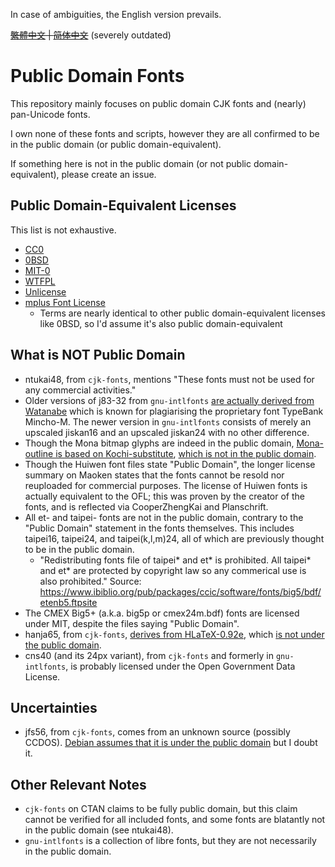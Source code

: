 In case of ambiguities, the English version prevails.

~~[繁體中文](README-zhT.md) | [简体中文](README-zhS.md)~~ (severely outdated)

# Public Domain Fonts

This repository mainly focuses on public domain CJK fonts and (nearly) pan-Unicode fonts.

I own none of these fonts and scripts, however they are all confirmed to be in the public domain (or public domain-equivalent).

If something here is not in the public domain (or not public domain-equivalent), please create an issue.

## Public Domain-Equivalent Licenses

This list is not exhaustive.

* [CC0](https://creativecommons.org/publicdomain/zero/1.0/)
* [0BSD](https://opensource.org/license/0bsd)
* [MIT-0](https://opensource.org/license/mit-0)
* [WTFPL](http://www.wtfpl.net/txt/copying/)
* [Unlicense](https://unlicense.org/)
* [mplus Font License](https://spdx.org/licenses/mplus.html)
  * Terms are nearly identical to other public domain-equivalent licenses like 0BSD, so I'd assume it's also public domain-equivalent

## What is NOT Public Domain

* ntukai48, from `cjk-fonts`, mentions "These fonts must not be used for any commercial activities."
* Older versions of j83-32 from `gnu-intlfonts` [are actually derived from Watanabe](https://www.rpmfind.net/linux/RPM/opensuse/16.0/noarch/intlfonts-1.2.1-slfo.1.1.2.noarch.html) which is known for plagiarising the proprietary font TypeBank Mincho-M. The newer version in `gnu-intlfonts` consists of merely an upscaled jiskan16 and an upscaled jiskan24 with no other difference.
* Though the Mona bitmap glyphs are indeed in the public domain, [Mona-outline is based on Kochi-substitute](https://en.wikipedia.org/wiki/Mona_(font)), [which is not in the public domain](https://ja.wikipedia.org/wiki/%E6%9D%B1%E9%A2%A8%E3%83%95%E3%82%A9%E3%83%B3%E3%83%88).
* Though the Huiwen font files state "Public Domain", the longer license summary on Maoken states that the fonts cannot be resold nor reuploaded for commercial purposes. The license of Huiwen fonts is actually equivalent to the OFL; this was proven by the creator of the fonts, and is reflected via CooperZhengKai and Planschrift.
* All et- and taipei- fonts are not in the public domain, contrary to the "Public Domain" statement in the fonts themselves. This includes taipei16, taipei24, and taipei(k,l,m)24, all of which are previously thought to be in the public domain.
  * "Redistributing fonts file of taipei\* and et\* is prohibited. All taipei\* and et\* are protected by copyright law so any commerical use is also prohibited." Source: <https://www.ibiblio.org/pub/packages/ccic/software/fonts/big5/bdf/etenb5.ftpsite>
* The CMEX Big5+ (a.k.a. big5p or cmex24m.bdf) fonts are licensed under MIT, despite the files saying "Public Domain".
* hanja65, from `cjk-fonts`, [derives from HLaTeX-0.92e](https://ctan.org/pkg/cjk-fonts), which [is not under the public domain](https://ctan.org/pkg/hlatex-fonts).
* cns40 (and its 24px variant), from `cjk-fonts` and formerly in `gnu-intlfonts`, is probably licensed under the Open Government Data License.

## Uncertainties

* jfs56, from `cjk-fonts`, comes from an unknown source (possibly CCDOS). [Debian assumes that it is under the public domain](https://sources.debian.org/src/hbf-jfs56/1.0-3.2/debian/copyright/) but I doubt it.

## Other Relevant Notes

* `cjk-fonts` on CTAN claims to be fully public domain, but this claim cannot be verified for all included fonts, and some fonts are blatantly not in the public domain (see ntukai48).
* `gnu-intlfonts` is a collection of libre fonts, but they are not necessarily in the public domain.
